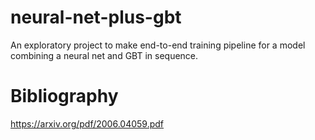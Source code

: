 # neural-net-plus-gbt
An exploratory project to make end-to-end training pipeline for a model combining a neural net and GBT in sequence.



# Bibliography
https://arxiv.org/pdf/2006.04059.pdf
